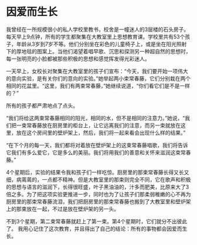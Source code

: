 # 因爱而生长


我曾经在一所规模很小的私人学校里教书，校舍是一幢迷人的3层楼的石头房子。每天早上9点钟，所有的学生都聚集在大教室里上思想教育课。学校里共有53个孩子，年龄从3岁到7岁不等。他们分别坐在彩色的儿童椅子上，或是坐在阳光照射下的厚地毯的图案上。当他们渴望着唱早歌、沉思和探测另一种超自然的思想时，每一张明亮的小脸都被那些积极的思想和感觉挥发得光彩迷人。  

一天早上，女校长对聚集在大教室里的孩子们宣布：“今天，我们要开始一项伟大的意向实验，是有关你们的意向的实验。”她举起两小束常春藤，它们分别栽在两个相同的花盆里。“这里，我们有两束常春藤，”她继续说道，“你们看它们是不是一样的？”  

 所有的孩子都严肃地点了点头。  

“我们将给这两束常春藤相同的阳光，相同的水，但不是相同的注意力。”她说，“我们把一束常春藤放在厨房里的柜台上，让它远离我们的注意，而另一束就放在这里，放在这个房间里的壁炉架上，然后，我们将一起来看会出现什么样的结果。”  

 “在下个月的每一天，我们都将对着放在壁炉架上的这束常春藤唱歌，我们将告诉它我们有多么爱它，它是多么的美丽。我们将用我们的善意和关怀来滋润这束常春藤。”  
 
4个星期后，实验的结果令我和孩子们一样吃惊。厨房里的那束常春藤长得又长又细，病蔫蔫的，一点都不精神。但是大教室里的那束则完全不同，它在歌声和积极的思想与语言的滋润下，长得很旺盛，叶子黑油油的，汁多而肥美，比原来大了3倍之多。为了把这项实验更推进一步，同时也为了让孩子们那柔弱稚嫩的心不再为厨房里的那束常春藤流泪，我们把厨房里的那束常春藤也搬到了大教室里和壁炉架上的那束放在一起，不过是放在壁炉架的另一头。  

不到3个星期，第二束常春藤就赶上了第一束。第4个星期时，它们就分不出彼此了。
我用心记住了这次教育，并且得出了自己的结论：所有的事物都会因爱而生长。
  